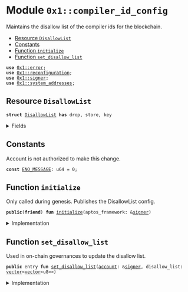
<a id="0x1_compiler_id_config"></a>

# Module `0x1::compiler_id_config`

Maintains the disallow list of the compiler ids for the blockchain.


-  [Resource `DisallowList`](#0x1_compiler_id_config_DisallowList)
-  [Constants](#@Constants_0)
-  [Function `initialize`](#0x1_compiler_id_config_initialize)
-  [Function `set_disallow_list`](#0x1_compiler_id_config_set_disallow_list)


<pre><code><b>use</b> <a href="../../aptos-stdlib/../move-stdlib/doc/error.md#0x1_error">0x1::error</a>;
<b>use</b> <a href="reconfiguration.md#0x1_reconfiguration">0x1::reconfiguration</a>;
<b>use</b> <a href="../../aptos-stdlib/../move-stdlib/doc/signer.md#0x1_signer">0x1::signer</a>;
<b>use</b> <a href="system_addresses.md#0x1_system_addresses">0x1::system_addresses</a>;
</code></pre>



<a id="0x1_compiler_id_config_DisallowList"></a>

## Resource `DisallowList`



<pre><code><b>struct</b> <a href="compiler_id_config.md#0x1_compiler_id_config_DisallowList">DisallowList</a> <b>has</b> drop, store, key
</code></pre>



<details>
<summary>Fields</summary>


<dl>
<dt>
<code>disallow_list: <a href="../../aptos-stdlib/../move-stdlib/doc/vector.md#0x1_vector">vector</a>&lt;<a href="../../aptos-stdlib/../move-stdlib/doc/vector.md#0x1_vector">vector</a>&lt;u8&gt;&gt;</code>
</dt>
<dd>

</dd>
</dl>


</details>

<a id="@Constants_0"></a>

## Constants


<a id="0x1_compiler_id_config_ENO_MESSAGE"></a>

Account is not authorized to make this change.


<pre><code><b>const</b> <a href="compiler_id_config.md#0x1_compiler_id_config_ENO_MESSAGE">ENO_MESSAGE</a>: u64 = 0;
</code></pre>



<a id="0x1_compiler_id_config_initialize"></a>

## Function `initialize`

Only called during genesis.
Publishes the DisallowList config.


<pre><code><b>public</b>(<b>friend</b>) <b>fun</b> <a href="compiler_id_config.md#0x1_compiler_id_config_initialize">initialize</a>(aptos_framework: &<a href="../../aptos-stdlib/../move-stdlib/doc/signer.md#0x1_signer">signer</a>)
</code></pre>



<details>
<summary>Implementation</summary>


<pre><code><b>public</b>(<b>friend</b>) <b>fun</b> <a href="compiler_id_config.md#0x1_compiler_id_config_initialize">initialize</a>(aptos_framework: &<a href="../../aptos-stdlib/../move-stdlib/doc/signer.md#0x1_signer">signer</a>) {
    <a href="system_addresses.md#0x1_system_addresses_assert_aptos_framework">system_addresses::assert_aptos_framework</a>(aptos_framework);

    <b>move_to</b>(aptos_framework, <a href="compiler_id_config.md#0x1_compiler_id_config_DisallowList">DisallowList</a> { disallow_list: <a href="../../aptos-stdlib/../move-stdlib/doc/vector.md#0x1_vector">vector</a>[] });
}
</code></pre>



</details>

<a id="0x1_compiler_id_config_set_disallow_list"></a>

## Function `set_disallow_list`

Used in on-chain governances to update the disallow list.


<pre><code><b>public</b> entry <b>fun</b> <a href="compiler_id_config.md#0x1_compiler_id_config_set_disallow_list">set_disallow_list</a>(<a href="account.md#0x1_account">account</a>: &<a href="../../aptos-stdlib/../move-stdlib/doc/signer.md#0x1_signer">signer</a>, disallow_list: <a href="../../aptos-stdlib/../move-stdlib/doc/vector.md#0x1_vector">vector</a>&lt;<a href="../../aptos-stdlib/../move-stdlib/doc/vector.md#0x1_vector">vector</a>&lt;u8&gt;&gt;)
</code></pre>



<details>
<summary>Implementation</summary>


<pre><code><b>public</b> entry <b>fun</b> <a href="compiler_id_config.md#0x1_compiler_id_config_set_disallow_list">set_disallow_list</a>(<a href="account.md#0x1_account">account</a>: &<a href="../../aptos-stdlib/../move-stdlib/doc/signer.md#0x1_signer">signer</a>, disallow_list: <a href="../../aptos-stdlib/../move-stdlib/doc/vector.md#0x1_vector">vector</a>&lt;<a href="../../aptos-stdlib/../move-stdlib/doc/vector.md#0x1_vector">vector</a>&lt;u8&gt;&gt;) <b>acquires</b> <a href="compiler_id_config.md#0x1_compiler_id_config_DisallowList">DisallowList</a> {
    <a href="system_addresses.md#0x1_system_addresses_assert_aptos_framework">system_addresses::assert_aptos_framework</a>(<a href="account.md#0x1_account">account</a>);
    <b>assert</b>!(<b>exists</b>&lt;<a href="compiler_id_config.md#0x1_compiler_id_config_DisallowList">DisallowList</a>&gt;(<a href="../../aptos-stdlib/../move-stdlib/doc/signer.md#0x1_signer_address_of">signer::address_of</a>(<a href="account.md#0x1_account">account</a>)), <a href="../../aptos-stdlib/../move-stdlib/doc/error.md#0x1_error_not_found">error::not_found</a>(<a href="compiler_id_config.md#0x1_compiler_id_config_ENO_MESSAGE">ENO_MESSAGE</a>));

    <b>let</b> config = <b>borrow_global_mut</b>&lt;<a href="compiler_id_config.md#0x1_compiler_id_config_DisallowList">DisallowList</a>&gt;(@aptos_framework);
    config.disallow_list = disallow_list;

    // Need <b>to</b> trigger <a href="reconfiguration.md#0x1_reconfiguration">reconfiguration</a> so validator nodes can sync on the updated disallow list.
    <a href="reconfiguration.md#0x1_reconfiguration_reconfigure">reconfiguration::reconfigure</a>();
}
</code></pre>



</details>


[move-book]: https://aptos.dev/move/book/SUMMARY
